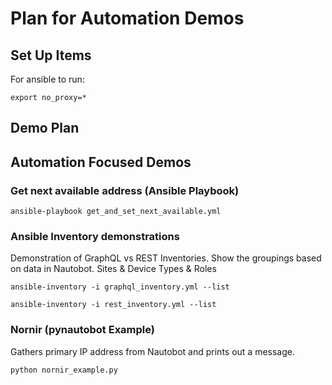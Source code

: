 # Plan for Automation Demos

## Set Up Items

For ansible to run:

```
export no_proxy=*
```

## Demo Plan

## Automation Focused Demos

### Get next available address (Ansible Playbook)

```
ansible-playbook get_and_set_next_available.yml
```

### Ansible Inventory demonstrations

Demonstration of GraphQL vs REST Inventories. Show the groupings based on data in Nautobot. Sites & Device Types & Roles

```
ansible-inventory -i graphql_inventory.yml --list
```

```
ansible-inventory -i rest_inventory.yml --list 
```

### Nornir (pynautobot Example)

Gathers primary IP address from Nautobot and prints out a message.

```
python nornir_example.py
```

